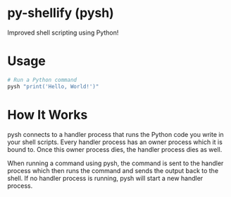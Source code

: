 # py-shellify (pysh)
Improved shell scripting using Python!

# Usage
```bash
# Run a Python command
pysh "print('Hello, World!')"
```

# How It Works
pysh connects to a handler process that runs the
Python code you write in your shell scripts.
Every handler process has an owner process which it is bound to.
Once this owner process dies, the handler process dies as well.

When running a command using pysh, the command is sent to the handler process
which then runs the command and sends the output back to the shell.
If no handler process is running, pysh will start a new handler process.
